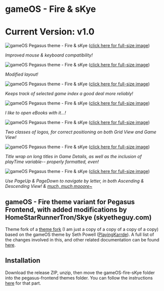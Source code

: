 # gameOS - Fire & sKye
# Current Version: v1.0

![gameOS Pegasus theme - Fire & sKye](https://i.imgur.com/EvS0TCV.png)
([click here for full-size image](https://www.skyetheguy.com/pegasuscollectionaug162023A.png))

_Improved mouse & keyboard compatibility!_

![gameOS Pegasus theme - Fire & sKye](https://i.imgur.com/j05uNCH.png)
([click here for full-size image](https://www.skyetheguy.com/pegasuscollectionaug162023B.png))

_Modified layout!_

![gameOS Pegasus theme - Fire & sKye](https://i.imgur.com/2v75uQy.png)
([click here for full-size image](https://www.skyetheguy.com/pegasuscollectionjul312023A.png))

_Keeps track of selected game index a good deal more reliably!_

![gameOS Pegasus theme - Fire & sKye](https://i.imgur.com/nSBLQBZ.png)
([click here for full-size image](https://www.skyetheguy.com/pegasuscollectionjul312023B.png))

_I like to open eBooks with it...!_

![gameOS Pegasus theme - Fire & sKye](https://i.imgur.com/ly6gkPr.png)
([click here for full-size image](https://www.skyetheguy.com/pegasuscollectionaug162023C.png))

_Two classes of logos, for correct positioning on both Grid View and Game View!_

![gameOS Pegasus theme - Fire & sKye](https://i.imgur.com/N30aNpE.png)
([click here for full-size image](https://www.skyetheguy.com/pegasuscollectionaug162023D.png))

_Title wrap on long titles in Game Details, as well as the inclusion of playTime variable-- properly formatted, even!_

![gameOS Pegasus theme - Fire & sKye](https://i.imgur.com/gRrpwo5.png)
([click here for full-size image](https://www.skyetheguy.com/pegasuscollectionaug162023E.png))

_Use PageUp & PageDown to navigate by letter, in both Ascending & Descending View!
& [much, much mooore~](https://www.youtube.com/watch?v=l1G4ZZmNjBQ)_

## gameOS - Fire theme variant for Pegasus Frontend, with added modifications by HomeStarRunnerTron/Skye (skyetheguy.com)

Theme fork of a [theme fork](https://github.com/jimbob4000/gameOS) (I am just a copy of a copy of a copy of a copy) based on the gameOS theme by Seth Powell ([PlayingKarrde](https://github.com/PlayingKarrde/gameOS)). A full list of the changes involved in this, and other related documentation can be found [here](https://wiki.notfire.cc/index.php?title=Personal_Modifications_%26_Fixes_for_Pegasus_Game_Launcher_%2B_gameOS_Fire).

## Installation

Download the release ZIP, unzip, then move the gameOS-fire-sKye folder into the pegasus-frontend themes folder. You can follow the instructions [here](http://pegasus-frontend.org/docs/user-guide/installing-themes/) for that part.